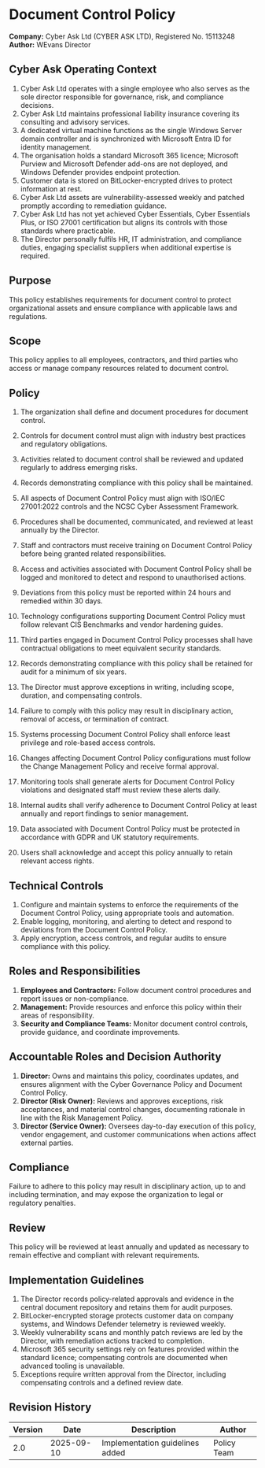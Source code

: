 # Document Control Policy

**Company:** Cyber Ask Ltd (CYBER ASK LTD), Registered No. 15113248  
**Author:** WEvans Director

## Cyber Ask Operating Context

1. Cyber Ask Ltd operates with a single employee who also serves as the sole director responsible for governance, risk, and compliance decisions.
2. Cyber Ask Ltd maintains professional liability insurance covering its consulting and advisory services.
3. A dedicated virtual machine functions as the single Windows Server domain controller and is synchronized with Microsoft Entra ID for identity management.
4. The organisation holds a standard Microsoft 365 licence; Microsoft Purview and Microsoft Defender add-ons are not deployed, and Windows Defender provides endpoint protection.
5. Customer data is stored on BitLocker-encrypted drives to protect information at rest.
6. Cyber Ask Ltd assets are vulnerability-assessed weekly and patched promptly according to remediation guidance.
7. Cyber Ask Ltd has not yet achieved Cyber Essentials, Cyber Essentials Plus, or ISO 27001 certification but aligns its controls with those standards where practicable.
8. The Director personally fulfils HR, IT administration, and compliance duties, engaging specialist suppliers when additional expertise is required.



## Purpose

This policy establishes requirements for document control to protect organizational assets and ensure compliance with applicable laws and regulations.

## Scope

This policy applies to all employees, contractors, and third parties who access or manage company resources related to document control.

## Policy
1. The organization shall define and document procedures for document control.
2. Controls for document control must align with industry best practices and regulatory obligations.
3. Activities related to document control shall be reviewed and updated regularly to address emerging risks.
4. Records demonstrating compliance with this policy shall be maintained.

1. All aspects of Document Control Policy must align with ISO/IEC 27001:2022 controls and the NCSC Cyber Assessment Framework.
2. Procedures shall be documented, communicated, and reviewed at least annually by the Director.
3. Staff and contractors must receive training on Document Control Policy before being granted related responsibilities.
4. Access and activities associated with Document Control Policy shall be logged and monitored to detect and respond to unauthorised actions.
5. Deviations from this policy must be reported within 24 hours and remedied within 30 days.
6. Technology configurations supporting Document Control Policy must follow relevant CIS Benchmarks and vendor hardening guides.
7. Third parties engaged in Document Control Policy processes shall have contractual obligations to meet equivalent security standards.
8. Records demonstrating compliance with this policy shall be retained for audit for a minimum of six years.
9. The Director must approve exceptions in writing, including scope, duration, and compensating controls.
10. Failure to comply with this policy may result in disciplinary action, removal of access, or termination of contract.

1. Systems processing Document Control Policy shall enforce least privilege and role-based access controls.
2. Changes affecting Document Control Policy configurations must follow the Change Management Policy and receive formal approval.
3. Monitoring tools shall generate alerts for Document Control Policy violations and designated staff must review these alerts daily.
4. Internal audits shall verify adherence to Document Control Policy at least annually and report findings to senior management.
5. Data associated with Document Control Policy must be protected in accordance with GDPR and UK statutory requirements.
6. Users shall acknowledge and accept this policy annually to retain relevant access rights.

## Technical Controls

1. Configure and maintain systems to enforce the requirements of the Document Control Policy, using appropriate tools and automation.
2. Enable logging, monitoring, and alerting to detect and respond to deviations from the Document Control Policy.
3. Apply encryption, access controls, and regular audits to ensure compliance with this policy.

## Roles and Responsibilities

1. **Employees and Contractors:** Follow document control procedures and report issues or non-compliance.
2. **Management:** Provide resources and enforce this policy within their areas of responsibility.
3. **Security and Compliance Teams:** Monitor document control controls, provide guidance, and coordinate improvements.

## Accountable Roles and Decision Authority

1. **Director:** Owns and maintains this policy, coordinates updates, and ensures alignment with the Cyber Governance Policy and Document Control Policy.
2. **Director (Risk Owner):** Reviews and approves exceptions, risk acceptances, and material control changes, documenting rationale in line with the Risk Management Policy.
3. **Director (Service Owner):** Oversees day-to-day execution of this policy, vendor engagement, and customer communications when actions affect external parties.


## Compliance

Failure to adhere to this policy may result in disciplinary action, up to and including termination, and may expose the organization to legal or regulatory penalties.

## Review

This policy will be reviewed at least annually and updated as necessary to remain effective and compliant with relevant requirements.

## Implementation Guidelines
1. The Director records policy-related approvals and evidence in the central document repository and retains them for audit purposes.
2. BitLocker-encrypted storage protects customer data on company systems, and Windows Defender telemetry is reviewed weekly.
3. Weekly vulnerability scans and monthly patch reviews are led by the Director, with remediation actions tracked to completion.
4. Microsoft 365 security settings rely on features provided within the standard licence; compensating controls are documented when advanced tooling is unavailable.
5. Exceptions require written approval from the Director, including compensating controls and a defined review date.


## Revision History

| Version | Date | Description | Author |
| ------- | ---------- | ----------------------- | ------ |
| 2.0     | 2025-09-10 | Implementation guidelines added | Policy Team |
